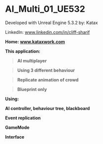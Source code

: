 # AI_Multi_01_UE532

Developed with Unreal Engine 5.3.2
by: Katax 
 
LinkedIn: www.linkedin.com/in/cliff-sharif <b>
 
Home: www.kataxwork.com <b><b><b>

This application: <b>

> AI multiplayer <b>

> Using 3 different behaviour <b>
 
> Replicate animation of crowd <b>
 
> Blueprint only <b><b><b>


Using:<b>
 
AI controller, behaviour tree, blackboard<b>
 
Event replication<b>
 
GameMode<b>

Interface<b>
 


